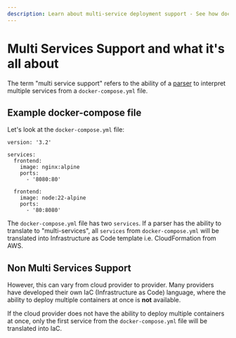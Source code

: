 ```yaml
---
description: Learn about multi-service deployment support - See how docker-to-iac translates multiple Docker Compose services into cloud provider templates.
---
```


# Multi Services Support and what it's all about

The term "multi service support" refers to the ability of a [parser](/docs/docker-to-iac/parser-explanation.md) to interpret multiple services from a `docker-compose.yml` file.

## Example docker-compose file

Let's look at the `docker-compose.yml` file:

```text
version: '3.2'

services:
  frontend:
    image: nginx:alpine
    ports:
      - '8080:80'

  frontend:
    image: node:22-alpine
    ports:
      - '80:8080'
```

The `docker-compose.yml` file has two `services`. If a parser has the ability to translate to "multi-services", all `services` from `docker-compose.yml` will be translated into Infrastructure as Code template i.e. CloudFormation from AWS.

## Non Multi Services Support

However, this can vary from cloud provider to provider. Many providers have developed their own IaC (Infrastructure as Code) language, where the ability to deploy multiple containers at once is __not__ available.

If the cloud provider does not have the ability to deploy multiple containers at once, only the first service from the `docker-compose.yml` file will be translated into IaC.
